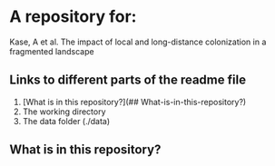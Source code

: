 # A repository for:

Kase, A et al. The impact of local and long-distance colonization in a fragmented landscape

## Links to different parts of the readme file

1. [What is in this repository?](## What-is-in-this-repository?)
2. The working directory
3. The data folder (./data)

## What is in this repository?

